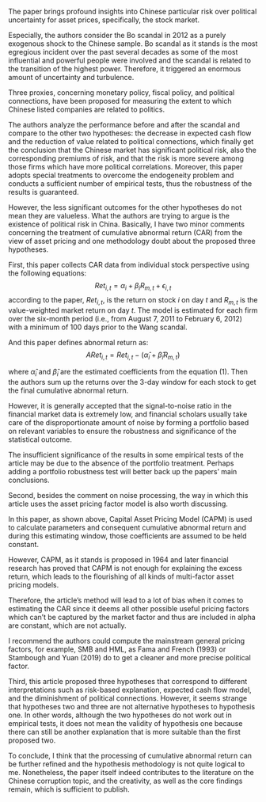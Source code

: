 The paper brings profound insights into Chinese particular risk over political uncertainty for asset prices, specifically, the stock market. 

Especially, the authors consider the Bo scandal in 2012 as a purely exogenous shock to the Chinese sample. Bo scandal as it stands is the most egregious incident over the past several decades as some of the most influential and powerful people were involved and the scandal is related to the transition of the highest power. Therefore, it triggered an enormous amount of uncertainty and turbulence.

Three proxies, concerning monetary policy, fiscal policy, and political connections, have been proposed for measuring the extent to which Chinese listed companies are related to politics.

The authors analyze the performance before and after the scandal and compare to the other two hypotheses: the decrease in expected cash flow and the reduction of value related to political connections, which finally get the conclusion that the Chinese market has significant political risk, also the corresponding premiums of risk, and that the risk is more severe among those firms which have more political correlations. Moreover, this paper adopts special treatments to overcome the endogeneity problem and conducts a sufficient number of empirical tests, thus the robustness of the results is guaranteed.

However, the less significant outcomes for the other hypotheses do not mean they are valueless. What the authors are trying to argue is the existence of political risk in China. 
Basically, I have two minor comments concerning the treatment of cumulative abnormal return (CAR) from the view of asset pricing and one methodology doubt about the proposed three hypotheses.

First, this paper collects CAR data from individual stock perspective using the following equations:
$$
Ret_{i,t} = \alpha_i + \beta_i R_{m,t} + \epsilon_{i,t} \tag{1}
$$
according to the paper, $Ret_{i,t}$, is the return on stock $i$ on day $t$ and $R_{m,t}$ is
the value-weighted market return on day $t$. The model is estimated for each firm over the six-month period (i.e., from August 7, 2011 to February 6, 2012) with a minimum of 100 days prior to the Wang scandal.

And this paper defines abnormal return as:
$$
ARet_{i,t} = Ret_{i,t} - (\hat{\alpha}_i +\hat{\beta}_i R_{m,t}) \tag{2}
$$

where $\hat{\alpha}_i$ and $\hat{\beta}_i$ are the estimated coefficients from the equation (1). Then the authors sum up the returns over the 3-day window for each stock to get the final cumulative abnormal return.

However, it is generally accepted that the signal-to-noise ratio in the financial market data is extremely low, and financial scholars usually take care of the disproportionate amount of noise by forming a portfolio based on relevant variables to ensure the robustness and significance of the statistical outcome.

The insufficient significance of the results in some empirical tests of the article may be due to the absence of the portfolio treatment. Perhaps adding a portfolio robustness test will better back up the papers’ main conclusions. 

Second, besides the comment on noise processing, the way in which this article uses the asset pricing factor model is also worth discussing. 

In this paper, as shown above, Capital Asset Pricing Model (CAPM) is used to calculate parameters and consequent cumulative abnormal return and during this estimating window, those coefficients are assumed to be held constant. 

However, CAPM, as it stands is proposed in 1964 and later financial research has proved that CAPM is not enough for explaining the excess return, which leads to the flourishing of all kinds of multi-factor asset pricing models.

Therefore, the article’s method will lead to a lot of bias when it comes to estimating the CAR since it deems all other possible useful pricing factors which can’t be captured by the market factor and thus are included in alpha are constant, which are not actually.

I recommend the authors could compute the mainstream general pricing factors, for example, SMB and HML, as Fama and French (1993) or Stambough and Yuan (2019) do to get a cleaner and more precise political factor.

Third, this article proposed three hypotheses that correspond to different interpretations such as risk-based explanation, expected cash flow model, and the diminishment of political connections. However, it seems strange that hypotheses two and three are not alternative hypotheses to hypothesis one. In other words, although the two hypotheses do not work out in empirical tests, it does not mean the validity of hypothesis one because there can still be another explanation that is more suitable than the first proposed two.

To conclude, I think that the processing of cumulative abnormal return can be further refined and the hypothesis methodology is not quite logical to me. Nonetheless, the paper itself indeed contributes to the literature on the Chinese corruption topic, and the creativity, as well as the core findings remain, which is sufficient to publish. 
